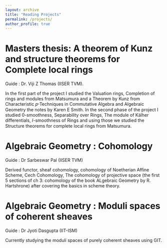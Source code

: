 ```yaml
---
layout: archive
title: "Reading Projects"
permalink: /projects/
author_profile: true
---
```


Masters thesis: A theorem of Kunz and structure theorems for Complete local rings
======
Guide : Dr. Viji Z Thomas (IISER TVM).

In the first part of the project I studied the Valuation rings, Completion of rings and modules from Matsumura and a Theorem by Kunz from Characteristic 𝑝-Techniques in Commutative Algebra and Algebraic Geometry the notes by Karen E Smith. In the second phase of the project I studied 0-smoothness, Separability over Rings, The module of Kälher differentials, 𝐼-smoothness of Rings and using those we studied the Structure theorems for complete local rings from Matsumura.


Algebraic Geometry : Cohomology
======
Guide : Dr Sarbeswar Pal (IISER TVM)

Derived functor, sheaf cohomology, cohomology of Noetherian Affine Scheme, Cech Cohomology, The cohomology of projective space (the first 5 sections of ch 3: cohomology of the book ALgebraic Geometry by R. Hartshrone) after covering the basics in scheme theory.


Algebraic Geometry : Moduli spaces of coherent sheaves
======
Guide : Dr Jyoti Dasgupta (IIT-ISM)

Currently studying the moduli spaces of purely coherent sheaves using GIT. 
